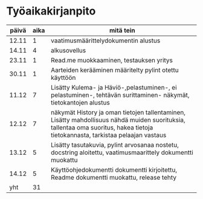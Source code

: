# Työaikakirjanpito

| päivä | aika | mitä tein |
|-------|------|-----------|
|12.11|1|vaatimusmäärittelydokumentin alustus|
|14.11|4|alkusovellus|
|23.11|1| Read.me muokkaaminen, testauksen yritys|
|30.11|1|Aarteiden kerääminen määritelty pylint otettu käyttöön|
|11.12|7|Lisätty Kulema- ja Häviö-,pelastuminen-, ei pelastuminen-, tehtävän surittaminen- näkymät, tietokantojen alustus|
|12.12|7|näkymät History ja oman tietojen tallentaminen, Lisätty mahdollisuus nähdä muiden suorituksia, tallentaa oma suoritus, hakea tietoja tietokannasta, tarkistaa pelaajan vastaus|
|13.12|5|Lisätty tasutakuvia, pylint arvosanaa nostetu, docstring aloitettu, vaatimusmaarittely dokumentti muokattu|
|14.12|5| Käyttöohjedokumentti dokumentti kirjoitettu, Readme dokumentti muokattu, release tehty|
|yht|31||
